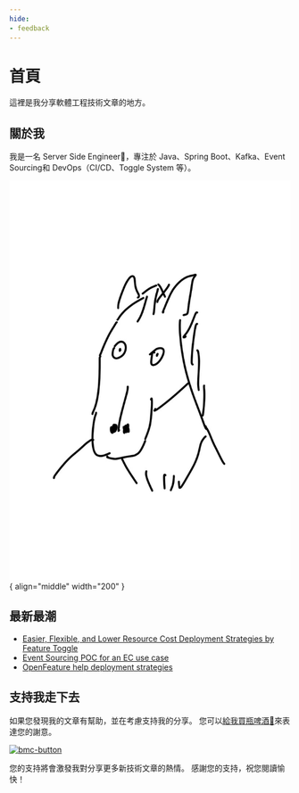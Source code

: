 ```yaml
---
hide:
- feedback
---
```

# 首頁
這裡是我分享軟體工程技術文章的地方。

## 關於我
我是一名 Server Side Engineer🚀，專注於 Java、Spring Boot、Kafka、Event Sourcing和 DevOps（CI/CD、Toggle System 等）。

![portrait.jpg](assets%2Fhome%2Fportrait.jpg){ align="middle" width="200" }

## 最新最潮
- [Easier, Flexible, and Lower Resource Cost Deployment Strategies by Feature Toggle](https://noahhsu.github.io/DevOps/Easier%2C%20Flexible%2C%20and%20Lower%20Resource%20Cost%20Deployment%20Strategies%20by%20Feature%20Toggle/)
- [Event Sourcing POC for an EC use case](https://github.com/NoahHsu/event-sourcing-order-poc)
- [OpenFeature help deployment strategies](https://github.com/NoahHsu/open-feature-openflagr-example)

## 支持我走下去
如果您發現我的文章有幫助，並在考慮支持我的分享。 您可以[給我買瓶啤酒🍺](https://www.buymeacoffee.com/swbhcjhtyvv)來表達您的謝意。

<a href="https://www.buymeacoffee.com/swbhcjhtyvv">
<img width="545" alt="bmc-button" src="https://github.com/NoahHsu/noahhsu.github.io/assets/58896446/782f917e-bd8a-4d9a-8e7b-f0784a949cde">
</a>

您的支持將會激發我對分享更多新技術文章的熱情。
感謝您的支持，祝您閱讀愉快！